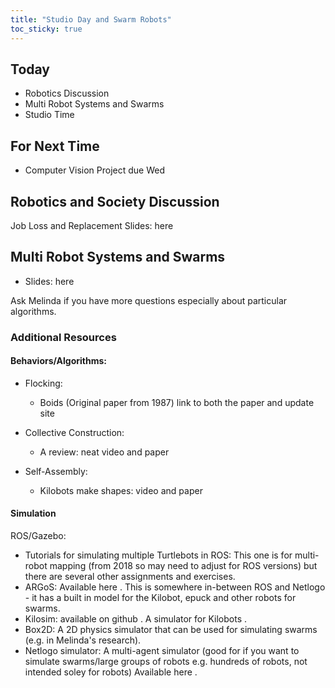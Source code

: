 ```yaml
---
title: "Studio Day and Swarm Robots"
toc_sticky: true
---
```


## Today

* Robotics Discussion
* Multi Robot Systems and Swarms
* Studio Time

## For Next Time
* Computer Vision Project due Wed

## Robotics and Society Discussion
 Job Loss and Replacement Slides: <a-no-proxy href="https://docs.google.com/presentation/d/1tMus764Um1YEe1u7cPoEQqvi31sOtotlPgUjQc_BQ2o/edit?usp=sharing#"> here </a-no-proxy>

## Multi Robot Systems and Swarms

* Slides: <a-no-proxy href="https://docs.google.com/presentation/d/1XbeJqygb4j7_PM3qHq_DNy1Y_rl_B82P8GSOo5A5RIs/edit?usp=sharing"> here </a-no-proxy>

Ask Melinda if you have more questions especially about particular algorithms. 

### Additional Resources

#### Behaviors/Algorithms:

* Flocking:
   * Boids (Original paper from 1987) <a-no-proxy href="https://www.red3d.com/cwr/boids/"> link to both the paper and update site </a-no-proxy>

* Collective Construction:
   * A review: <a-no-proxy href="https://www.youtube.com/watch?v=VaGSX5N0ns0"> neat video </a-no-proxy> and <a-no-proxy href="https://robotics.sciencemag.org/content/4/28/eaau8479"> paper </a-no-proxy>

* Self-Assembly:
   * Kilobots make shapes: <a-no-proxy href="https://www.youtube.com/watch?v=xK54Bu9HFRw"> video </a-no-proxy> and <a-no-proxy href="https://ssr.seas.harvard.edu/files/ssr/files/science2014-rubenstein.pdf"> paper </a-no-proxy> 

#### Simulation

ROS/Gazebo:
* Tutorials for simulating multiple Turtlebots in ROS: <a-no-proxy href="https://wiki.nps.edu/pages/viewpage.action?pageId=1018462212"> This one </a-no-proxy> is for multi-robot mapping (from 2018 so may need to adjust for ROS versions) but there are several other assignments and exercises. 
* ARGoS: <a-no-proxy href="http://argos-sim.info/index.php"> Available here </a-no-proxy>. This is somewhere in-between ROS and Netlogo - it has a built in model for the Kilobot, epuck and other robots for swarms. 
*  Kilosim: <a-no-proxy href="https://github.com/jtebert/kilosim"> available on github </a-no-proxy>. A simulator for <a-no-proxy href="http://www.kilobotics.com/documentation"> Kilobots </a-no-proxy> . 
* Box2D: <a-no-proxy href="http://argos-sim.info/index.php"> A 2D physics simulator </a-no-proxy> that can be used for simulating swarms (e.g. in Melinda's research). 
* Netlogo simulator: A multi-agent simulator (good for if you want to simulate swarms/large groups of robots e.g. hundreds of robots, not intended soley for robots) <a-no-proxy href="https://ccl.northwestern.edu/netlogo/"> Available here </a-no-proxy>. 